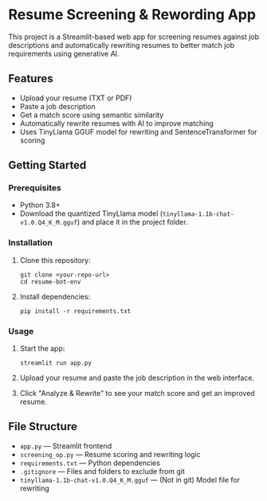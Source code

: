 # Resume Screening & Rewording App

This project is a Streamlit-based web app for screening resumes against job descriptions and automatically rewriting resumes to better match job requirements using generative AI.

## Features

- Upload your resume (TXT or PDF)
- Paste a job description
- Get a match score using semantic similarity
- Automatically rewrite resumes with AI to improve matching
- Uses TinyLlama GGUF model for rewriting and SentenceTransformer for scoring

## Getting Started

### Prerequisites

- Python 3.8+
- Download the quantized TinyLlama model (`tinyllama-1.1b-chat-v1.0.Q4_K_M.gguf`) and place it in the project folder.

### Installation

1. Clone this repository:
    ```
    git clone <your-repo-url>
    cd resume-bot-env
    ```

2. Install dependencies:
    ```
    pip install -r requirements.txt
    ```

### Usage

1. Start the app:
    ```
    streamlit run app.py
    ```

2. Upload your resume and paste the job description in the web interface.

3. Click "Analyze & Rewrite" to see your match score and get an improved resume.

## File Structure

- `app.py` — Streamlit frontend
- `screening_op.py` — Resume scoring and rewriting logic
- `requirements.txt` — Python dependencies
- `.gitignore` — Files and folders to exclude from git
- `tinyllama-1.1b-chat-v1.0.Q4_K_M.gguf` — (Not in git) Model file for rewriting

